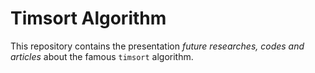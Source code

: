 # Timsort Algorithm

This repository contains the presentation _future researches, codes and articles_ about the famous `timsort` algorithm.
